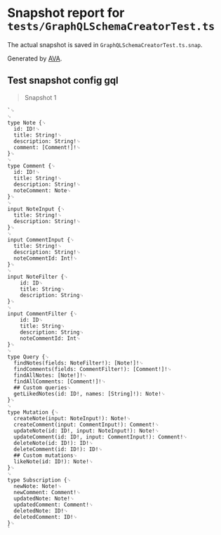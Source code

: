 # Snapshot report for `tests/GraphQLSchemaCreatorTest.ts`

The actual snapshot is saved in `GraphQLSchemaCreatorTest.ts.snap`.

Generated by [AVA](https://ava.li).

## Test snapshot config gql

> Snapshot 1

    `␊
    ␊
    type Note {␊
      id: ID!␊
      title: String!␊
      description: String!␊
      comment: [Comment!]!␊
    }␊
    ␊
    type Comment {␊
      id: ID!␊
      title: String!␊
      description: String!␊
      noteComment: Note␊
    }␊
    ␊
    input NoteInput {␊
      title: String!␊
      description: String!␊
    }␊
    ␊
    input CommentInput {␊
      title: String!␊
      description: String!␊
      noteCommentId: Int!␊
    }␊
    ␊
    input NoteFilter {␊
        id: ID␊
        title: String␊
        description: String␊
    }␊
    ␊
    input CommentFilter {␊
        id: ID␊
        title: String␊
        description: String␊
        noteCommentId: Int␊
    }␊
    ␊
    type Query {␊
      findNotes(fields: NoteFilter!): [Note!]!␊
      findComments(fields: CommentFilter!): [Comment!]!␊
      findAllNotes: [Note!]!␊
      findAllComments: [Comment!]!␊
      ## Custom queries␊
      getLikedNotes(id: ID!, names: [String]!): Note!␊
    }␊
    ␊
    type Mutation {␊
      createNote(input: NoteInput!): Note!␊
      createComment(input: CommentInput!): Comment!␊
      updateNote(id: ID!, input: NoteInput!): Note!␊
      updateComment(id: ID!, input: CommentInput!): Comment!␊
      deleteNote(id: ID!): ID!␊
      deleteComment(id: ID!): ID!␊
      ## Custom mutations␊
      likeNote(id: ID!): Note!␊
    }␊
    ␊
    type Subscription {␊
      newNote: Note!␊
      newComment: Comment!␊
      updatedNote: Note!␊
      updatedComment: Comment!␊
      deletedNote: ID!␊
      deletedComment: ID!␊
    }␊
    `
